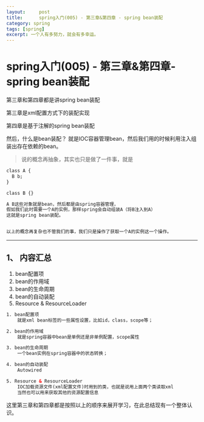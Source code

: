 ```yaml
---
layout:     post
title:      spring入门(005) - 第三章&第四章 - spring bean装配
category: spring
tags: [spring]
excerpt: 一个人有多努力，就会有多幸运。
---
```


spring入门(005) - 第三章&第四章- spring bean装配
=======================================

第三章和第四章都是讲spring bean装配

第三章是xml配置方式下的装配实现

第四章是基于注解的spring bean装配

然后，什么是bean装配？ 就是IOC容器管理bean，然后我们用的时候利用注入组装出存在依赖的bean。

> 说的概念再抽象，其实也只是做了一件事，就是

```html
class A {
  B b;
}

class B {}

A B这些对象就是bean，然后都是由spring容器管理，
假如我们此时需要一个A的实例，那样spring会自动组装A（将B注入到A）
这就是spring bean装配。


以上的概念再复杂也不管我们的事，我们只是操作了获取一个A的实例这一个操作。
```

-----------------------------------------

1、 内容汇总
-----------------------------------------

1. bean配置项
2. bean的作用域
3. bean的生命周期
4. bean的自动装配
5. Resource & ResourceLoader

```html
1. bean配置项
    就是xml bean标签的一些属性设置，比如id，class，scope等；

2. bean的作用域
    就是spring容器中bean是单例还是非单例配置，scope属性

3. bean的生命周期
    一个bean实例在spring容器中的状态转换；

4. bean的自动装配
    Autowired

5. Resource & ResourceLoader
    IOC加载资源文件(xml配置文件)时用到的类，也就是说用上面两个类读取xml
    当然也可以用来获取其他的资源配置信息
```


这里第三章和第四章都是按照以上的顺序来展开学习，在此总结现有一个整体认识。
